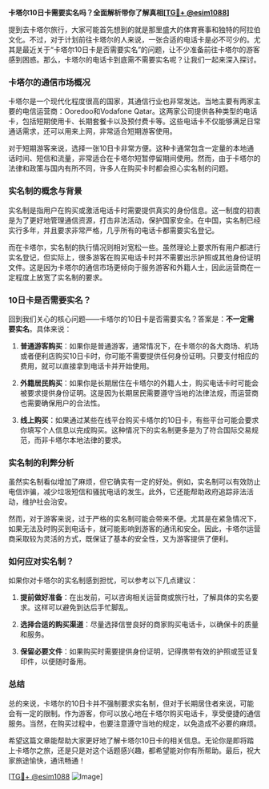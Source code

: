 **卡塔尔10日卡需要实名吗？全面解析带你了解真相[[TG💪+ @esim1088](https://t.me/s/esim1088)]**

提到去卡塔尔旅行，大家可能首先想到的就是那里盛大的体育赛事和独特的阿拉伯文化。不过，对于计划前往卡塔尔的人来说，一张合适的电话卡是必不可少的。尤其是最近关于“卡塔尔10日卡是否需要实名”的问题，让不少准备前往卡塔尔的游客感到困惑。那么，卡塔尔的电话卡到底需不需要实名呢？让我们一起来深入探讨。

### 卡塔尔的通信市场概况

卡塔尔是一个现代化程度很高的国家，其通信行业也非常发达。当地主要有两家主要的电信运营商：Ooredoo和Vodafone Qatar。这两家公司提供各种类型的电话卡，包括短期使用卡、长期套餐卡以及预付费卡等。这些电话卡不仅能够满足日常通话需求，还可以用来上网，非常适合短期游客使用。

对于短期游客来说，选择一张10日卡非常方便。这种卡通常包含一定量的本地通话时间、短信和流量，非常适合在卡塔尔短暂停留期间使用。然而，由于卡塔尔的法律和政策与国内有所不同，许多人在购买卡时都会担心实名制的问题。

### 实名制的概念与背景

实名制是指用户在购买或激活电话卡时需要提供真实的身份信息。这一制度的初衷是为了更好地管理通信资源，打击非法活动，保护国家安全。在中国，实名制已经实行多年，并且要求非常严格，几乎所有的电话卡都需要实名登记。

而在卡塔尔，实名制的执行情况则相对宽松一些。虽然理论上要求所有用户都进行实名登记，但实际上，很多游客在购买电话卡时并不需要出示护照或其他身份证明文件。这是因为卡塔尔的通信市场更倾向于服务游客和外籍人士，因此运营商在一定程度上放宽了实名制的要求。

### 10日卡是否需要实名？

回到我们关心的核心问题——卡塔尔的10日卡是否需要实名？答案是：**不一定需要实名**。具体来说：

1. **普通游客购买**：如果你是普通游客，通常情况下，在卡塔尔的各大商场、机场或者便利店购买10日卡时，你可能不需要提供任何身份证明。只要支付相应的费用，就可以直接拿到电话卡并开始使用。

2. **外籍居民购买**：如果你是长期居住在卡塔尔的外籍人士，购买电话卡时可能会被要求提供身份证明。这是因为长期居民需要遵守当地的法律法规，而运营商也需要确保用户的合法性。

3. **线上购买**：如果通过某些在线平台购买卡塔尔的10日卡，有些平台可能会要求你填写个人信息以完成购买。这种情况下的实名制更多是为了符合国际交易规范，而非卡塔尔本地法律的要求。

### 实名制的利弊分析

虽然实名制看似增加了麻烦，但它确实有一定的好处。例如，实名制可以有效防止电信诈骗，减少垃圾短信和骚扰电话的发生。此外，它还能帮助政府追踪非法活动，维护社会治安。

然而，对于游客来说，过于严格的实名制可能会带来不便。尤其是在紧急情况下，如果无法及时购买到电话卡，就可能影响到游客的通讯和安全。因此，卡塔尔运营商采取较为灵活的方式，既保证了基本的安全性，又为游客提供了便利。

### 如何应对实名制？

如果你对卡塔尔的实名制感到担忧，可以参考以下几点建议：

1. **提前做好准备**：在出发前，可以咨询相关运营商或旅行社，了解具体的实名要求。这样可以避免到达后手忙脚乱。

2. **选择合适的购买渠道**：尽量选择信誉良好的商家购买电话卡，以确保卡的质量和服务。

3. **保留必要文件**：如果购买时需要提供身份证明，记得携带有效的护照或签证复印件，以便随时备用。

### 总结

总的来说，卡塔尔的10日卡并不强制要求实名制，但对于长期居住者来说，可能会有一定的限制。作为游客，你可以放心地在卡塔尔购买电话卡，享受便捷的通信服务。当然，在购买过程中，也要注意遵守当地的规定，以免造成不必要的麻烦。

希望这篇文章能帮助大家更好地了解卡塔尔10日卡的相关信息。无论你是即将踏上卡塔尔之旅，还是只是对这个话题感兴趣，都希望能对你有所帮助。最后，祝大家旅途愉快，通讯畅通！

[[TG💪+ @esim1088](https://t.me/s/esim1088) ![Image](https://i.postimg.cc/4NQfJmqS/Snipaste-2025-05-13-00-14-12.png)]